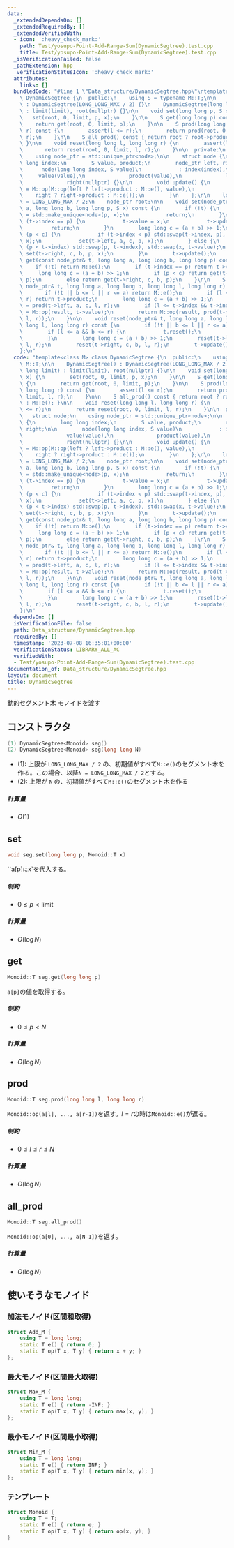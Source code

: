 ```yaml
---
data:
  _extendedDependsOn: []
  _extendedRequiredBy: []
  _extendedVerifiedWith:
  - icon: ':heavy_check_mark:'
    path: Test/yosupo-Point-Add-Range-Sum(DynamicSegtree).test.cpp
    title: Test/yosupo-Point-Add-Range-Sum(DynamicSegtree).test.cpp
  _isVerificationFailed: false
  _pathExtension: hpp
  _verificationStatusIcon: ':heavy_check_mark:'
  attributes:
    links: []
  bundledCode: "#line 1 \"Data_structure/DynamicSegtree.hpp\"\ntemplate<class M> class\
    \ DynamicSegtree {\n  public:\n    using S = typename M::T;\n\n    DynamicSegtree()\
    \ : DynamicSegtree(LONG_LONG_MAX / 2) {}\n    DynamicSegtree(long long limit)\
    \ : limit(limit), root(nullptr) {}\n\n    void set(long long p, S x) {\n     \
    \   set(root, 0, limit, p, x);\n    }\n\n    S get(long long p) const {\n    \
    \    return get(root, 0, limit, p);\n    }\n\n    S prod(long long l, long long\
    \ r) const {\n        assert(l <= r);\n        return prod(root, 0, limit, l,\
    \ r);\n    }\n\n    S all_prod() const { return root ? root->product : M::e();\
    \ }\n\n    void reset(long long l, long long r) {\n        assert(l <= r);\n \
    \       return reset(root, 0, limit, l, r);\n    }\n\n  private:\n    struct node;\n\
    \    using node_ptr = std::unique_ptr<node>;\n\n    struct node {\n        long\
    \ long index;\n        S value, product;\n        node_ptr left, right;\n\n  \
    \      node(long long index, S value)\n            : index(index),\n         \
    \     value(value),\n              product(value),\n              left(nullptr),\n\
    \              right(nullptr) {}\n\n        void update() {\n            product\
    \ = M::op(M::op(left ? left->product : M::e(), value),\n                     \
    \    right ? right->product : M::e());\n        }\n    };\n\n    long long limit\
    \ = LONG_LONG_MAX / 2;\n    node_ptr root;\n\n    void set(node_ptr& t, long long\
    \ a, long long b, long long p, S x) const {\n        if (!t) {\n            t\
    \ = std::make_unique<node>(p, x);\n            return;\n        }\n        if\
    \ (t->index == p) {\n            t->value = x;\n            t->update();\n   \
    \         return;\n        }\n        long long c = (a + b) >> 1;\n        if\
    \ (p < c) {\n            if (t->index < p) std::swap(t->index, p), std::swap(t->value,\
    \ x);\n            set(t->left, a, c, p, x);\n        } else {\n            if\
    \ (p < t->index) std::swap(p, t->index), std::swap(x, t->value);\n           \
    \ set(t->right, c, b, p, x);\n        }\n        t->update();\n    }\n\n    S\
    \ get(const node_ptr& t, long long a, long long b, long long p) const {\n    \
    \    if (!t) return M::e();\n        if (t->index == p) return t->value;\n   \
    \     long long c = (a + b) >> 1;\n        if (p < c) return get(t->left, a, c,\
    \ p);\n        else return get(t->right, c, b, p);\n    }\n\n    S prod(const\
    \ node_ptr& t, long long a, long long b, long long l, long long r) const {\n \
    \       if (!t || b <= l || r <= a) return M::e();\n        if (l <= a && b <=\
    \ r) return t->product;\n        long long c = (a + b) >> 1;\n        S result\
    \ = prod(t->left, a, c, l, r);\n        if (l <= t->index && t->index < r) result\
    \ = M::op(result, t->value);\n        return M::op(result, prod(t->right, c, b,\
    \ l, r));\n    }\n\n    void reset(node_ptr& t, long long a, long long b, long\
    \ long l, long long r) const {\n        if (!t || b <= l || r <= a) return;\n\
    \        if (l <= a && b <= r) {\n            t.reset();\n            return;\n\
    \        }\n        long long c = (a + b) >> 1;\n        reset(t->left, a, c,\
    \ l, r);\n        reset(t->right, c, b, l, r);\n        t->update();\n    }\n\
    };\n"
  code: "template<class M> class DynamicSegtree {\n  public:\n    using S = typename\
    \ M::T;\n\n    DynamicSegtree() : DynamicSegtree(LONG_LONG_MAX / 2) {}\n    DynamicSegtree(long\
    \ long limit) : limit(limit), root(nullptr) {}\n\n    void set(long long p, S\
    \ x) {\n        set(root, 0, limit, p, x);\n    }\n\n    S get(long long p) const\
    \ {\n        return get(root, 0, limit, p);\n    }\n\n    S prod(long long l,\
    \ long long r) const {\n        assert(l <= r);\n        return prod(root, 0,\
    \ limit, l, r);\n    }\n\n    S all_prod() const { return root ? root->product\
    \ : M::e(); }\n\n    void reset(long long l, long long r) {\n        assert(l\
    \ <= r);\n        return reset(root, 0, limit, l, r);\n    }\n\n  private:\n \
    \   struct node;\n    using node_ptr = std::unique_ptr<node>;\n\n    struct node\
    \ {\n        long long index;\n        S value, product;\n        node_ptr left,\
    \ right;\n\n        node(long long index, S value)\n            : index(index),\n\
    \              value(value),\n              product(value),\n              left(nullptr),\n\
    \              right(nullptr) {}\n\n        void update() {\n            product\
    \ = M::op(M::op(left ? left->product : M::e(), value),\n                     \
    \    right ? right->product : M::e());\n        }\n    };\n\n    long long limit\
    \ = LONG_LONG_MAX / 2;\n    node_ptr root;\n\n    void set(node_ptr& t, long long\
    \ a, long long b, long long p, S x) const {\n        if (!t) {\n            t\
    \ = std::make_unique<node>(p, x);\n            return;\n        }\n        if\
    \ (t->index == p) {\n            t->value = x;\n            t->update();\n   \
    \         return;\n        }\n        long long c = (a + b) >> 1;\n        if\
    \ (p < c) {\n            if (t->index < p) std::swap(t->index, p), std::swap(t->value,\
    \ x);\n            set(t->left, a, c, p, x);\n        } else {\n            if\
    \ (p < t->index) std::swap(p, t->index), std::swap(x, t->value);\n           \
    \ set(t->right, c, b, p, x);\n        }\n        t->update();\n    }\n\n    S\
    \ get(const node_ptr& t, long long a, long long b, long long p) const {\n    \
    \    if (!t) return M::e();\n        if (t->index == p) return t->value;\n   \
    \     long long c = (a + b) >> 1;\n        if (p < c) return get(t->left, a, c,\
    \ p);\n        else return get(t->right, c, b, p);\n    }\n\n    S prod(const\
    \ node_ptr& t, long long a, long long b, long long l, long long r) const {\n \
    \       if (!t || b <= l || r <= a) return M::e();\n        if (l <= a && b <=\
    \ r) return t->product;\n        long long c = (a + b) >> 1;\n        S result\
    \ = prod(t->left, a, c, l, r);\n        if (l <= t->index && t->index < r) result\
    \ = M::op(result, t->value);\n        return M::op(result, prod(t->right, c, b,\
    \ l, r));\n    }\n\n    void reset(node_ptr& t, long long a, long long b, long\
    \ long l, long long r) const {\n        if (!t || b <= l || r <= a) return;\n\
    \        if (l <= a && b <= r) {\n            t.reset();\n            return;\n\
    \        }\n        long long c = (a + b) >> 1;\n        reset(t->left, a, c,\
    \ l, r);\n        reset(t->right, c, b, l, r);\n        t->update();\n    }\n\
    };\n"
  dependsOn: []
  isVerificationFile: false
  path: Data_structure/DynamicSegtree.hpp
  requiredBy: []
  timestamp: '2023-07-08 16:35:01+00:00'
  verificationStatus: LIBRARY_ALL_AC
  verifiedWith:
  - Test/yosupo-Point-Add-Range-Sum(DynamicSegtree).test.cpp
documentation_of: Data_structure/DynamicSegtree.hpp
layout: document
title: DynamicSegtree
---
```


動的セグメント木 モノイドを渡す

## コンストラクタ
```cpp
(1) DynamicSegtree<Monoid> seg()
(2) DynamicSegtree<Monoid> seg(long long N)
```
- (1): 上限が `LONG_LONG_MAX / 2` の、初期値がすべて`M::e()`のセグメント木を作る。この場合、以降`N = LONG_LONG_MAX / 2`とする。
- (2): 上限が `N` の、初期値がすべて`M::e()`のセグメント木を作る

##### 計算量
- $O(1)$


## set
```cpp
void seg.set(long long p, Monoid::T x)
```
``a[p]`に`x`を代入する。

##### 制約
- $0 \leq p < \text{limit}$

##### 計算量
- $O(\log N)$


## get
```cpp
Monoid::T seg.get(long long p)
```
`a[p]`の値を取得する。

##### 制約
- $0 \leq p < N$

##### 計算量
- $O(\log N)$


## prod
```cpp
Monoid::T seg.prod(long long l, long long r)
```
`Monoid::op(a[l], ..., a[r-1])`を返す。$l = r$の時は`Monoid::e()`が返る。

##### 制約
- $0 \leq l \leq r \leq N$

##### 計算量
- $O(\log N)$


## all_prod
```cpp
Monoid::T seg.all_prod()
```
`Monoid::op(a[0], ..., a[N-1])`を返す。

##### 計算量
- $O(\log N)$



## 使いそうなモノイド
### 加法モノイド(区間和取得)
```cpp
struct Add_M {    
    using T = long long;
    static T e() { return 0; }
    static T op(T x, T y) { return x + y; }
};
```
### 最大モノイド(区間最大取得)
```cpp
struct Max_M {    
    using T = long long;
    static T e() { return -INF; }
    static T op(T x, T y) { return max(x, y); }
};
```
### 最小モノイド(区間最小取得)
```cpp
struct Min_M {    
    using T = long long;
    static T e() { return INF; }
    static T op(T x, T y) { return min(x, y); }
};
```
### テンプレート
```cpp
struct Monoid {
    using T = T;
    static T e() { return e; }
    static T op(T x, T y) { return op(x, y); }
}
```